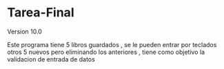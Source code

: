# Tarea-Final
Version 10.0

Este programa tiene 5 libros guardados , se le pueden entrar por teclados otros 5 nuevos pero eliminando los anteriores , tiene como objetivo la validacion de entrada de datos
